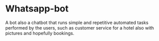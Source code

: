 # Whatsapp-bot
 A bot also a chatbot that runs simple and repetitive automated tasks performed by the users, 
 such as customer service for a hotel also with pictures and hopefully bookings.
 
 
